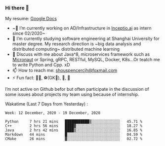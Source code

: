 ### Hi there 👋

My resume: [Google Docs](https://docs.google.com/document/d/1o7iQKDF-_HZUHg6cGiCSl6txrcuQ2tbQttHFFAUeRhc/edit?usp=sharing)

- ~🔭 I’m currently working on AD/Infrastructure in [Inceptio.ai](https://www.inceptio.ai/) as intern since 02/2020~
- 🌱 I’m currently studying software engineering at Shanghai University for master degree. My research direction is ~big data analysis and distributed computing~ distributed machine learning
- 💬 Discuss with me about Java^8, microservices framework such as [Micronaut](http://micronaut.io/) or Spring, gRPC, RESTful, MySQL, Docker, K8s...Or teatch me to write Python and Cpp. xD
- 📫 How to reach me: shouspencercjh@foxmail.com
- ⚡ Fun fact: 🚴‍♂️, ⚽(GK🥅), 🏓, 🏸

I’m not active on Github befor but often participate in the discussion of some issues about projects my team using because of internship.

Wakatime (Last 7 Days from Yesterday) :

<!--START_SECTION:waka-->
```text
Week: 12 December, 2020 - 19 December, 2020

Python     7 hrs 21 mins   ███████████▒░░░░░░░░░░░░░   45.71 % 
C++        2 hrs 56 mins   ████▓░░░░░░░░░░░░░░░░░░░░   18.27 % 
Java       2 hrs 42 mins   ████▒░░░░░░░░░░░░░░░░░░░░   16.85 % 
Markdown   44 mins         █░░░░░░░░░░░░░░░░░░░░░░░░   04.59 % 
CMake      26 mins         ▓░░░░░░░░░░░░░░░░░░░░░░░░   02.72 % 
```
<!--END_SECTION:waka-->

